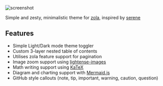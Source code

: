 ![screenshot](https://github.com/user-attachments/assets/a3adc4c8-8136-42e1-8d00-b17544dc1607)

Simple and zesty, minimalistic theme for [zola](https://www.getzola.org/), inspired by [serene](https://github.com/isunjn/serene)

## Features

* Simple Light/Dark mode theme toggler
* Custom 3-layer nested table of contents
* Utilises zola feature support for pagination
* Image zoom support using [lightense-images](https://sparanoid.com/work/lightense-images/)
* Math writing support using [KaTeX](https://katex.org/)
* Diagram and charting support with [Mermaid.js](https://mermaid.js.org/)
* GitHub style callouts (note, tip, important, warning, caution, question)
